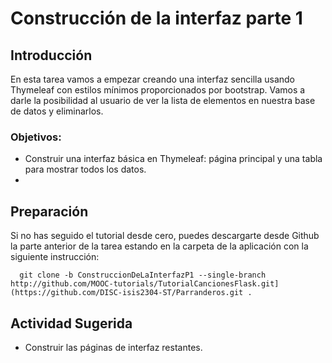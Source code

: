 # Construcción de la interfaz parte 1

## Introducción
En esta tarea vamos a empezar creando una interfaz sencilla usando Thymeleaf con estilos mínimos proporcionados por bootstrap. Vamos a darle la posibilidad al usuario de ver la lista de elementos en nuestra base de datos y eliminarlos.

### Objetivos:
-	Construir una interfaz básica en Thymeleaf: página principal y una tabla para mostrar todos los datos.
-	
## Preparación

Si no has seguido el tutorial desde cero, puedes descargarte desde Github la parte anterior de la tarea estando en la carpeta de la aplicación con la siguiente instrucción:

```
  git clone -b ConstruccionDeLaInterfazP1 --single-branch http://github.com/MOOC-tutorials/TutorialCancionesFlask.git](https://github.com/DISC-isis2304-ST/Parranderos.git .
```


## Actividad Sugerida

- Construir las páginas de interfaz restantes.
